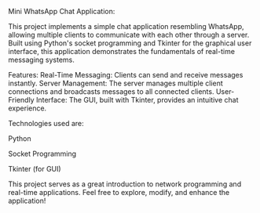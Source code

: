 Mini WhatsApp Chat Application:

This project implements a simple chat application resembling WhatsApp, allowing multiple clients to communicate with each other through a server. Built using Python's socket programming and Tkinter for the graphical user interface, this application demonstrates the fundamentals of real-time messaging systems.

Features:
Real-Time Messaging: Clients can send and receive messages instantly.
Server Management: The server manages multiple client connections and broadcasts messages to all connected clients.
User-Friendly Interface: The GUI, built with Tkinter, provides an intuitive chat experience.

Technologies used are:

Python

Socket Programming

Tkinter (for GUI)

This project serves as a great introduction to network programming and real-time applications. Feel free to explore, modify, and enhance the application!
